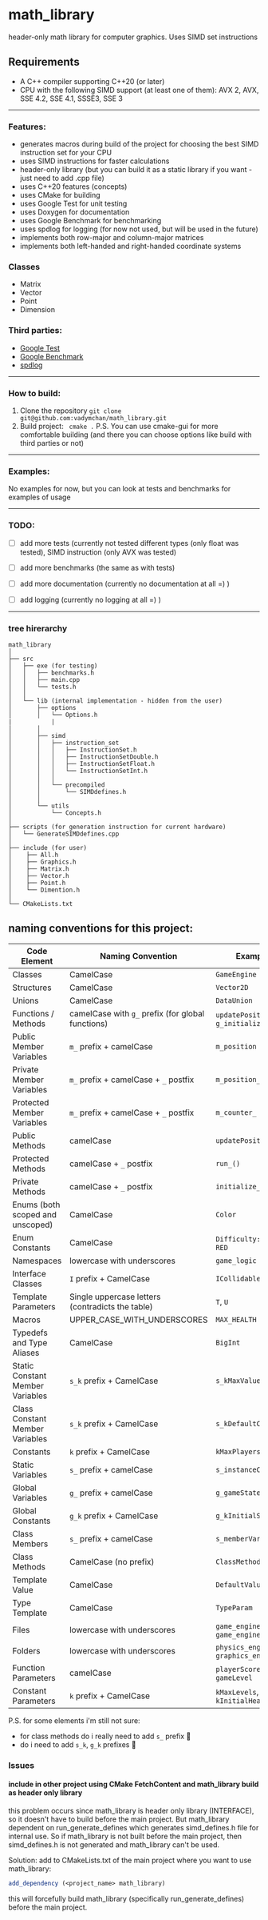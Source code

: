 # math_library
header-only math library for computer graphics. Uses SIMD set instructions


## Requirements
- A C++ compiler supporting C++20 (or later)
- CPU with the following SIMD support (at least one of them): AVX 2, AVX, SSE 4.2, SSE 4.1, SSSE3, SSE 3

---
### Features:
- generates macros during build of the project for choosing the best SIMD instruction set for your CPU
- uses SIMD instructions for faster calculations
- header-only library (but you can build it as a static library if you want - just need to add .cpp file)
- uses C++20 features (concepts)
- uses CMake for building
- uses Google Test for unit testing
- uses Doxygen for documentation
- uses Google Benchmark for benchmarking
- uses spdlog for logging (for now not used, but will be used in the future)
- implements both row-major and column-major matrices
- implements both left-handed and right-handed coordinate systems

### Classes

- Matrix
- Vector
- Point
- Dimension

### Third parties:
- [Google Test](https://github.com/google/googletest)
- [Google Benchmark](https://github.com/google/benchmark)
- [spdlog](https://github.com/gabime/spdlog)

---
### How to build:

1. Clone the repository 
``` git clone git@github.com:vadymchan/math_library.git ```
2. Build project:
``` cmake .```
P.S. You can use cmake-gui for more comfortable building (and there you can choose options like build with third parties or not)

---
### Examples:

No examples for now, but you can look at tests and benchmarks for examples of usage

---
### TODO:

- [ ] add more tests (currently not tested different types (only float was tested), SIMD instruction (only AVX was tested)
- [ ] add more benchmarks (the same as with tests)
- [ ] add more documentation (currently no documentation at all =) )
- [ ] add logging (currently no logging at all =) )


---
### tree hirerarchy

```
math_library
│
├── src
│   ├── exe (for testing)
│   │   ├── benchmarks.h
│   │   ├── main.cpp
│   │   └── tests.h
│   │
│   └── lib (internal implementation - hidden from the user)
│       ├── options
│       │   └── Options.h
|		    |
│       │
│       ├── simd
│       │   ├── instruction_set
│       │   │   ├── InstructionSet.h
│       │   │   ├── InstructionSetDouble.h
│       │   │   ├── InstructionSetFloat.h
│       │   │   └── InstructionSetInt.h
│       │   │
│       │   └── precompiled
│       │       └── SIMDdefines.h
│       │
│       └── utils
│           └── Concepts.h
│ 
├── scripts (for generation instruction for current hardware)
│   └── GenerateSIMDdefines.cpp
│
├── include (for user)
│    ├── All.h
│    ├── Graphics.h
│    ├── Matrix.h
│    ├── Vector.h
│    ├── Point.h
│    └── Dimention.h
│
└── CMakeLists.txt

```

## naming conventions for this project:

| Code Element                     | Naming Convention                                       | Example                                       |
| -------------------------------- | ------------------------------------------------------- | --------------------------------------------- |
| Classes                          | CamelCase                                               | `GameEngine`                                  |
| Structures                       | CamelCase                                               | `Vector2D`                                    |
| Unions                           | CamelCase                                               | `DataUnion`                                   |
| Functions / Methods              | camelCase with `g_` prefix (for global functions)       | `updatePosition()`, `g_initializeGame()`      |
| Public Member Variables          | `m_` prefix + camelCase                                 | `m_position`                                  |
| Private Member Variables         | `m_` prefix + camelCase + `_` postfix                   | `m_position_`                                 |
| Protected Member Variables       | `m_` prefix + camelCase + `_` postfix                   | `m_counter_`                                  |
| Public Methods                   | camelCase                                               | `updatePosition()`                            |
| Protected Methods                | camelCase + `_` postfix                                 | `run_()`                                      |
| Private Methods                  | camelCase + `_` postfix                                 | `initialize_()`                               |
| Enums (both scoped and unscoped) | CamelCase                                               | `Color`                                       |
| Enum Constants                   | CamelCase                                               | `Difficulty::Easy`, `RED`                     |
| Namespaces                       | lowercase with underscores                              | `game_logic`                                  |
| Interface Classes                | `I` prefix + CamelCase                                  | `ICollidable`                                 |
| Template Parameters              | Single uppercase letters (contradicts the table)        | `T`, `U`                                      |
| Macros                           | UPPER_CASE_WITH_UNDERSCORES                             | `MAX_HEALTH`                                  |
| Typedefs and Type Aliases        | CamelCase                                               | `BigInt`                                      |
| Static Constant Member Variables | `s_k` prefix + CamelCase                                | `s_kMaxValue`                                 |
| Class Constant Member Variables  | `s_k` prefix + CamelCase                                | `s_kDefaultColor`                             |
| Constants                        | `k` prefix + CamelCase                                  | `kMaxPlayers`                                 |
| Static Variables                 | `s_` prefix + camelCase                                 | `s_instanceCount`                             |
| Global Variables                 | `g_` prefix + camelCase                                 | `g_gameState`                                 |
| Global Constants                 | `g_k` prefix + CamelCase                                | `g_kInitialSpeed`                             |
| Class Members                    | `s_` prefix + camelCase                                 | `s_memberVariable`                            |
| Class Methods                    | CamelCase (no prefix)                                   | `ClassMethod()`                               |
| Template Value                   | CamelCase                                               | `DefaultValue`                                |
| Type Template                    | CamelCase                                               | `TypeParam`                                   |
| Files                            | lowercase with underscores                              | `game_engine.h`, `game_engine.cc`             |
| Folders                          | lowercase with underscores                              | `physics_engine/`, `graphics_engine/`         |
| Function Parameters              | camelCase                                               | `playerScore`, `gameLevel`                    |
| Constant Parameters              | `k` prefix + CamelCase                                  | `kMaxLevels`, `kInitialHealth`                |


P.S. for some elements i'm still not sure: 
- for class methods do i really need to add `s_` prefix 🤔
- do i need to add `s_k`, `g_k` prefixes 🤔

### Issues

#### include in other project using CMake FetchContent and math_library build as header only library

this problem occurs since math_library is header only library (INTERFACE), so it doesn't have to build before the main project. But math_library dependent on run_generate_defines which generates 
simd_defines.h file for internal use. So if math_library is not built before the main project, then simd_defines.h is not generated and math_library can't be used.

Solution:
add to CMakeLists.txt of the main project where you want to use math_library:
``` cmake
add_dependency (<project_name> math_library)
```

this will forcefully build math_library (specifically run_generate_defines) before the main project.
